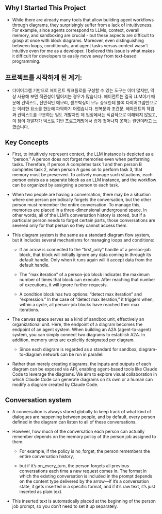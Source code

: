 ## Why I Started This Project

* While there are already many tools that allow building agent workflows through diagrams, they surprisingly suffer from a lack of intuitiveness. For example, since agents correspond to LLMs, context, overall memory, and sandboxing are crucial - but these aspects are difficult to grasp at once with block diagrams. Moreover, even distinguishing between loops, conditionals, and agent tasks versus context wasn't intuitive even for me as a developer. I believed this issue is what makes it difficult for developers to easily move away from text-based programming.



## 프로젝트를 시작하게 된 계기:

* 다이어그램 기반으로 에이전트 워크플로를 구성할 수 있는 도구는 이미 많지만, 막상 사용해 보면 직관성이 떨어지는 경우가 많습니다. 에이전트는 결국 LLM이기 때문에 컨텍스트, 전반적인 메모리, 샌드박싱이 모두 중요한데 블록 다이어그램만으로는 이러한 요소를 한눈에 파악하기 어렵습니다. 반복문과 조건문, 에이전트의 작업과 컨텍스트를 구분하는 일도 개발자인 제 입장에서는 직감적으로 이해되지 않았고, 이 점이 개발자가 텍스트 기반 프로그래밍에서 쉽게 벗어나지 못하는 원인이라고 느꼈습니다.

## Key Concepts

* First, to intuitively represent context, the LLM instance is depicted as a “person.” A person does not forget memories even when performing tasks. Therefore, if person A completes task 1 and then person B completes task 2, when person A goes on to perform task 3, that memory must be preserved. To actively manage such situations, each person exists as a separate block as an LLM instance, and the workflow can be organized by assigning a person to each task.

* When two people are having a conversation, there may be a situation where one person periodically forgets the conversation, but the other person must remember the entire conversation. To manage this, memories are placed in a three-dimensional underground space. In other words, all of the LLM’s conversation history is stored, but if a particular person needs to forget certain parts, those conversations are severed only for that person so they cannot access them.

* This diagram system is the same as a standard diagram flow system, but it includes several mechanisms for managing loops and conditions:

    * If an arrow is connected to the “first_only” handle of a person-job block, that block will initially ignore any data coming in through its default handle. Only when it runs again will it accept data from the default handle.

    * The “max iteration” of a person-job block indicates the maximum number of times that block can execute. After reaching that number of executions, it will ignore further requests.

    * A condition block has two options: “detect max iteration” and “expression.” In the case of “detect max iteration,” it triggers when, within a cycle, all person-job blocks have reached their max iterations.

* The canvas space serves as a kind of sandbox unit, effectively an organizational unit. Here, the endpoint of a diagram becomes the endpoint of an agent system. When building an A2A (agent-to-agent) system, you can simply connect two diagrams to establish A2A. In addition, memory units are explicitly designated per diagram.

    * Since each diagram is regarded as a standard for sandbox, diagram-to-diagram network can be run in parallel. 

* Rather than merely creating diagrams, the inputs and outputs of each diagram can be exposed via API, enabling agent-based tools like Claude Code to leverage the diagrams. We aim to explore visual collaboration in which Claude Code can generate diagrams on its own or a human can modify a diagram created by Claude Code.

## Conversation system

* A conversation is always stored globally to keep track of what kind of dialogues are happening between people, and by default, every person defined in the diagram can listen to all of these conversations. 

* However, how much of the conversation each person can actually remember depends on the memory policy of the person job assigned to them. 
  * For example, if the policy is no_forget, the person remembers the entire conversation history, 
  
  * but if it’s on_every_turn, the person forgets all previous conversations each time a new request comes in. The format in which the existing conversation is included in the prompt depends on the content type delivered by the arrow—if it’s a conversation state, it gets inserted in a specific format, and if it’s raw text, it’s just inserted as plain text. 
  
* This inserted text is automatically placed at the beginning of the person job prompt, so you don’t need to set it up separately.
